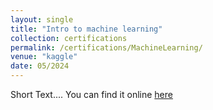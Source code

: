 ```yaml
---
layout: single
title: "Intro to machine learning"
collection: certifications
permalink: /certifications/MachineLearning/
venue: "kaggle"
date: 05/2024
---
```


Short Text....
You can find it online [here](https://www.kaggle.com/learn/intro-to-machine-learning)
